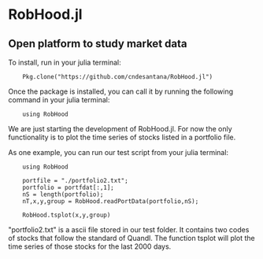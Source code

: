 # RobHood.jl

## Open platform to study market data

To install, run in your julia terminal: 

        Pkg.clone("https://github.com/cndesantana/RobHood.jl")

Once the package is installed, you can call it by running the following command in your julia terminal: 

        using RobHood

We are just starting the development of RobHood.jl. For now the only functionality is to plot the time series of stocks listed in a portfolio file. 

As one example, you can run our test script from your julia terminal:


        using RobHood

        portfile = "./portfolio2.txt";
        portfolio = portfdat[:,1];
        nS = length(portfolio);
        nT,x,y,group = RobHood.readPortData(portfolio,nS);

        RobHood.tsplot(x,y,group)

"portfolio2.txt" is a ascii file stored in our test folder. It contains two codes of stocks that follow the standard of Quandl. The function tsplot will plot the time series of those stocks for the last 2000 days.

 
